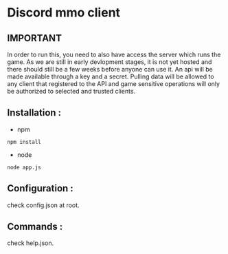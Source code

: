 Discord mmo client
===================

IMPORTANT
-------------

In order to run this, you need to also have access the server which runs the game. As we are still in early devlopment stages, it is not yet hosted and there should still be a few weeks before anyone can use it.
An api will be made available through a key and a secret. Pulling data will be allowed to any client that registered to the API and game sensitive operations will only be authorized to selected and trusted clients.

Installation :
-------------

 - npm
 ```
 npm install
 ```
 - node
 ```
 node app.js
 ```

Configuration :
-------------

check config.json at root.


Commands :
-------------
check help.json.
